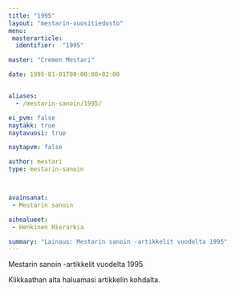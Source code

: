 ```yaml
---
title: "1995"
layout: "mestarin-vuositiedosto"
menu:
 masterarticle:
  identifier:  "1995"

master: "Cremen Mestari"

date: 1995-01-01T00:00:00+02:00


aliases:
  - /mestarin-sanoin/1995/

ei_pvm: false
naytakk: true
naytavuosi: true

naytapvm: false

author: mestari
type: mestarin-sanoin



avainsanat:
 - Mestarin sanoin

aihealueet:
 - Henkinen Hierarkia

summary: "Lainaus: Mestarin sanoin -artikkelit vuodelta 1995"
---
```

<p>Mestarin sanoin -artikkelit vuodelta 1995</p>
<p>Klikkaathan alta haluamasi artikkelin kohdalta.</p>